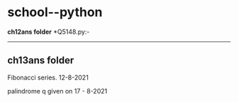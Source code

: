 # school--python
**ch12ans folder** 
*Q5148.py:-
  
---
**ch13ans folder** 
---
Fibonacci series. 12-8-2021

palindrome q given on 17 - 8-2021
